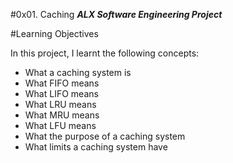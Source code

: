 #0x01. Caching
***ALX Software Engineering Project***

#Learning Objectives

In this project, I learnt the following concepts:
 
- What a caching system is
- What FIFO means
- What LIFO means
- What LRU means
- What MRU means
- What LFU means
- What the purpose of a caching system
- What limits a caching system have
